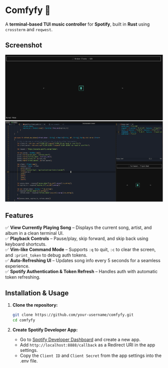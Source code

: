 # **Comfyfy 🎵**  
A **terminal-based TUI music controller** for **Spotify**, built in **Rust** using `crossterm` and `reqwest`.  

## **Screenshot**  
![Screenshot](assets/scr.png)
![Screenshot](assets/scr2.png)

## **Features**  
✅ **View Currently Playing Song** – Displays the current song, artist, and album in a clean terminal UI.  
✅ **Playback Controls** – Pause/play, skip forward, and skip back using keyboard shortcuts.  
✅ **Vim-like Command Mode** – Supports `:q` to quit, `:c` to clear the screen, and `:print_token` to debug auth tokens.  
✅ **Auto-Refreshing UI** – Updates song info every 5 seconds for a seamless experience.  
✅ **Spotify Authentication & Token Refresh** – Handles auth with automatic token refreshing.  


## **Installation & Usage**  
1. **Clone the repository:**  
   ```sh
   git clone https://github.com/your-username/comfyfy.git
   cd comfyfy
   ```

3. **Create Spotify Developer App:**  
   - Go to [Spotify Developer Dashboard](https://developer.spotify.com/dashboard/applications) and create a new app.  
   - Add `http://localhost:8888/callback` as a Redirect URI in the app settings.  
   - Copy the `Client ID` and `Client Secret` from the app settings into the .env file.
